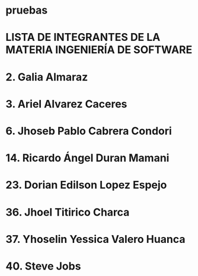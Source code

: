 # pruebas

# LISTA DE INTEGRANTES DE LA MATERIA INGENIERÍA DE SOFTWARE
# 2. Galia Almaraz
# 3. Ariel Alvarez Caceres
# 6. Jhoseb Pablo Cabrera Condori
# 14. Ricardo Ángel Duran Mamani
# 23. Dorian Edilson Lopez Espejo
# 36. Jhoel Titirico Charca
# 37. Yhoselin Yessica Valero Huanca

# 40. Steve Jobs

